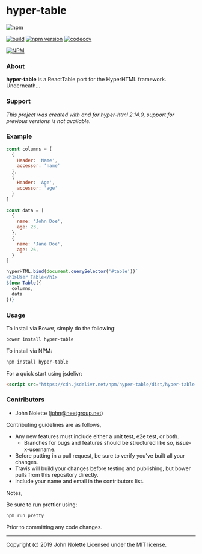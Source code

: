 # hyper-table

[![npm](https://img.shields.io/npm/dm/@neetjn/hyper-table.svg)](https://www.npmjs.com/package/@neetjn/hyper-table)

[![build](https://travis-ci.org/neetjn/hyper-table.svg?branch=master)](https://travis-ci.org/neetjn/hyper-table/)
[![npm version](https://badge.fury.io/js/@neetjn/hyper-table.svg)](https://badge.fury.io/js/@neetjn/hyper-table)
[![codecov](https://codecov.io/gh/neetjn/hyper-table/branch/master/graph/badge.svg)](https://codecov.io/gh/neetjn/hyper-table)

[![NPM](https://nodei.co/npm/@neetjn/hyper-table.png)](https://nodei.co/npm/@neetjn/hyper-table/)

### About

**hyper-table** is a ReactTable port for the HyperHTML framework. Underneath...


### Support

*This project was created with and for hyper-html 2.14.0, support for previous versions is not available.*

### Example

```js
const columns = [
  {
    Header: 'Name',
    accessor: 'name'
  },
  {
    Header: 'Age',
    accessor: 'age'
  }
]

const data = [
  {
    name: 'John Doe',
    age: 23,
  },
  {
    name: 'Jane Doe',
    age: 26,
  }
]

hyperHTML.bind(document.querySelector('#table'))`
<h1>User Table</h1>
${new Table({
  columns,
  data
})}
```

### Usage

To install via Bower, simply do the following:

```sh
bower install hyper-table
```

To install via NPM:

```sh
npm install hyper-table
```

For a quick start using jsdelivr:

```html
<script src="https://cdn.jsdelivr.net/npm/hyper-table/dist/hyper-table.min.js"></script>
```

### Contributors

* John Nolette (john@neetgroup.net)

Contributing guidelines are as follows,

* Any new features must include either a unit test, e2e test, or both.
    * Branches for bugs and features should be structured like so, issue-x-username.
* Before putting in a pull request, be sure to verify you've built all your changes.
* Travis will build your changes before testing and publishing, but bower pulls from this repository directly.
* Include your name and email in the contributors list.

Notes,

Be sure to run prettier using:
```sh
npm run pretty
```
Prior to committing any code changes.

---
Copyright (c) 2019 John Nolette Licensed under the MIT license.
